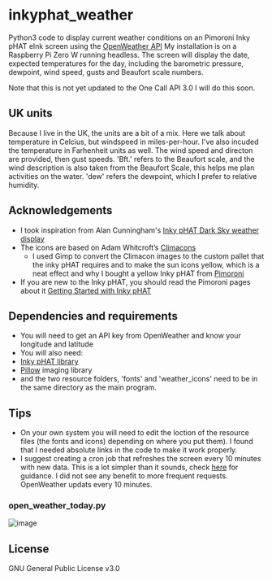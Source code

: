 # inkyphat_weather
Python3 code to display current weather conditions on an Pimoroni Inky pHAT eInk screen using the [OpenWeather API](https://openweathermap.org/) My installation is on a Raspberry Pi Zero W running headless. The screen will display the date, expected temperatures for the day, including the barometric pressure, dewpoint, wind speed, gusts and Beaufort scale numbers.

Note that this is not yet updated to the One Call API 3.0 I will do this soon.

## UK units
Because I live in the UK, the units are a bit of a mix. Here we talk about temperature in Celcius, but windspeed in miles-per-hour. I've also incuded the temperature in Farhenheit units as well. The wind speed and directon are provided, then  gust speeds. 'Bft.' refers to the Beaufort scale, and the wind description is also taken from the Beaufort Scale, this helps me plan activities on the water. 'dew' refers the dewpoint, which I prefer to relative humidity.

## Acknowledgements
- I took inspiration from Alan Cunningham's [Inky pHAT Dark Sky weather display](https://github.com/AlanCunningham/inkyphat-darksky-weather-display/) 
- The icons are based on Adam Whitcroft’s [Climacons](http://adamwhitcroft.com/climacons/)
  - I used Gimp to convert the Climacon images to the custom pallet that the inky pHAT requires and to make the sun icons yellow, which is a neat effect and why I bought a yellow Inky pHAT from [Pimoroni](https://shop.pimoroni.com/products/inky-phat)
- If you are new to the Inky pHAT, you should read the Pimoroni pages about it [Getting Started with Inky pHAT](https://learn.pimoroni.com/tutorial/sandyj/getting-started-with-inky-phat)

## Dependencies and requirements
- You will need to get an API key from OpenWeather and know your longitude and latitude
- You will also need:
- [Inky pHAT library](https://github.com/pimoroni/inky)
- [Pillow](https://pillow.readthedocs.io/en/stable/) imaging library
- and the two resource folders, 'fonts' and 'weather_icons' need to be in the same directory as the main program.

## Tips
- On your own system you will need to edit the loction of the resource files (the fonts and icons) depending on where you put them). I found that I needed absolute links in the code to make it work properly.
- I suggest creating a cron job that refreshes the screen every 10 minutes with new data. This is a lot simpler than it sounds, check [here](https://www.ostechnix.com/a-beginners-guide-to-cron-jobs/) for guidance. I did not see any benefit to more frequent requests. OpenWeather updats every 10 minutes.


### open_weather_today.py
![image](weather_today.png)

## License

GNU General Public License v3.0
